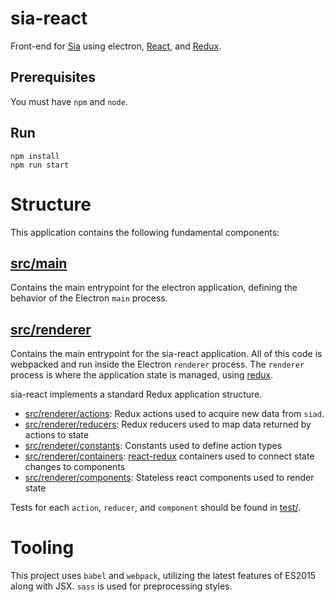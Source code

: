 # sia-react
Front-end for [Sia](https://sia.tech) using electron, [React](https://facebook.github.io/react/), and [Redux](https://github.com/reactjs/redux). 

## Prerequisites
You must have `npm` and `node`.

## Run 
`npm install`  
`npm run start`  

# Structure

This application contains the following fundamental components:

## [src/main](src/main)

Contains the main entrypoint for the electron application, defining the behavior of the Electron `main` process.

## [src/renderer](src/renderer)

Contains the main entrypoint for the sia-react application.  All of this code is webpacked and run inside the Electron `renderer` process.
The `renderer` process is where the application state is managed, using [redux](https://github.com/reactjs/redux).  

sia-react implements a standard Redux application structure.

- [src/renderer/actions](src/renderer/actions): Redux actions used to acquire new data from `siad`.
- [src/renderer/reducers](src/renderer/reducers): Redux reducers used to map data returned by actions to state 
- [src/renderer/constants](src/renderer/constants): Constants used to define action types
- [src/renderer/containers](src/renderer/containers): [react-redux](https://github.com/react/react-redux) containers used to connect state changes to components
- [src/renderer/components](src/renderer/components): Stateless react components used to render state  

Tests for each `action`, `reducer`, and `component` should be found in [test/](test/).

# Tooling

This project uses `babel` and `webpack`, utilizing the latest features of ES2015 along with JSX.  `sass` is used for preprocessing styles.
